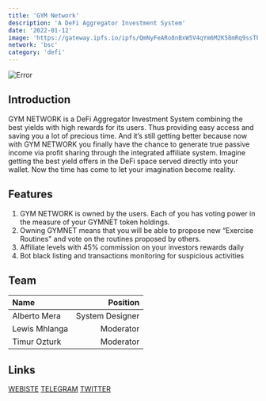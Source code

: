 ```yaml
---
title: 'GYM Network'
description: 'A DeFi Aggregator Investment System'
date: '2022-01-12'
image: 'https://gateway.ipfs.io/ipfs/QmNyFeARo8nBxW5V4qYm6M2K58mRq9ssTPqU2WLst7Ckeg'
network: 'bsc'
category: 'defi'
---
```


![Error](https://gateway.ipfs.io/ipfs/Qmf6jM9RQa6y8XVb4GJAAD7p7PnsSZPXM5idex3cRmwrdz)

## Introduction
GYM NETWORK is a DeFi Aggregator Investment System combining the best yields with high rewards for its users. Thus providing easy access and saving you a lot of precious time. And it’s still getting better because now with GYM NETWORK you finally have the chance to generate true passive income via profit sharing through the integrated affiliate system. Imagine getting the best yield offers in the DeFi space served directly into your wallet. Now the time has come to let your imagination become reality.


## Features
1. GYM NETWORK is owned by the users. Each of you has voting power in the measure of your GYMNET token holdings. 
2. Owning GYMNET means that you will be able to propose new “Exercise Routines" and vote on the routines proposed by others. 
3. Affiliate levels with 45% commission on your investors rewards daily
4. Bot black listing and transactions monitoring for suspicious activities


## Team

| Name  |  Position |
|:---|---:|
|Alberto Mera  |System Designer |
| Lewis Mhlanga | Moderator |
|Timur Ozturk | Moderator|


## Links

[WEBISTE](https://gymnetwork.io/)
[TELEGRAM](https://t.me/gymnetwork_english)
[TWITTER](https://twitter.com/GymNet_Official)